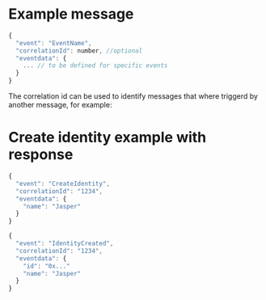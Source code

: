 
# Example message
```javascript
{
  "event": "EventName",
  "correlationId": number, //optional
  "eventdata": {
    ... // to be defined for specific events
  }
}
```
The correlation id can be used to identify messages that where triggerd by another message, for example:

# Create identity example with response
```javascript
{
  "event": "CreateIdentity",
  "correlationId": "1234",
  "eventdata": {
    "name": "Jasper"
  }
}

{
  "event": "IdentityCreated",
  "correlationId": "1234",
  "eventdata": {
    "id": "0x..."
    "name": "Jasper"
  }
}

```

